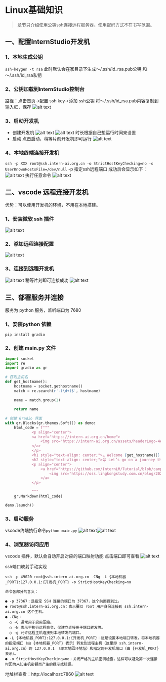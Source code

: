 # Linux基础知识

> 章节只介绍使用公钥ssh连接远程服务器，使用密码方式不在书写范围。

## 一、配置InternStudio开发机
### 1、本地生成公钥
`ssh-keygen -t rsa`
此时默认会在家目录下生成～/.ssh/id_rsa.pub公钥 和～/.ssh/id_rsa私钥
### 2、公钥加载到InternStudio控制台
路径：点击首页->配置 ssh key->添加 ssh公钥
将～/.ssh/id_rsa.pub内容复制到输入框，保存
![alt text](image/image1.png)
### 3、启动开发机
- 创建开发机
![alt text](image/image2.png) 
![alt text](image/image3.png)
时长根据自己想运行时间来设置
- 启动
  点击启动，稍等片刻开发机即可运行
![alt text](image/image4.png)
### 4、本地终端连接开发机
`ssh -p XXX root@ssh.intern-ai.org.cn -o StrictHostKeyChecking=no -o UserKnownHostsFile=/dev/null`
-p 指定ssh远程端口
成功后会显示如下：
![alt text](image/image5.png)
执行任意命令
![alt text](image/image6.png)
## 二、vscode 远程连接开发机
优势：可以使用开发机的环境，不用在本地搭建。
### 1、安装微软 ssh 插件
![alt text](image/image7.png)
### 2、添加远程连接配置
![alt text](image/image8.png)
### 3、连接到远程开发机
![alt text](image/image9.png)
稍等片刻即可连接成功
![alt text](image/image10.png)
## 三、部署服务并连接
服务为 python 服务，监听端口为 7680
### 1、安装python 依赖
`pip install gradio`
### 2、创建 main.py 文件
```python
import socket
import re
import gradio as gr
 
# 获取主机名
def get_hostname():
    hostname = socket.gethostname()
    match = re.search(r'-(\d+)$', hostname)
    
    name = match.group(1)
    
    return name
 
# 创建 Gradio 界面
with gr.Blocks(gr.themes.Soft()) as demo:
    html_code = f"""
            <p align="center">
            <a href="https://intern-ai.org.cn/home">
                <img src="https://intern-ai.org.cn/assets/headerLogo-4ea34f23.svg" alt="Logo" width="20%" style="border-radius: 5px;">
            </a>
            </p>
            <h1 style="text-align: center;">☁️ Welcome {get_hostname()} user, welcome to the ShuSheng LLM Practical Camp Course!</h1>
            <h2 style="text-align: center;">😀 Let’s go on a journey through ShuSheng Island together.</h2>
            <p align="center">
                <a href="https://github.com/InternLM/Tutorial/blob/camp3">
                    <img src="https://oss.lingkongstudy.com.cn/blog/202406301604074.jpg" alt="Logo" width="20%" style="border-radius: 5px;">
                </a>
            </p>

            """
    gr.Markdown(html_code)

demo.launch()
```
### 3、启动服务
vscode终端执行命令`python main.py`
![alt text](image/image11.png)![alt text](image/image12.png)

### 4、浏览器访问应用
vscode 插件，默认会自动开启对应的端口映射功能
点击端口即可查看
![alt text](image/image13.png)

ssh端口映射手动实现
```
ssh -p 49020 root@ssh.intern-ai.org.cn -CNg -L {本地机器_PORT}:127.0.0.1:{开发机_PORT} -o StrictHostKeyChecking=no

命令各部分的含义：

● -p 37367：是指定 SSH 连接的端口为 37367，这个前面提到过。
● root@ssh.intern-ai.org.cn：表示要以 root 用户身份连接到 ssh.intern-ai.org.cn 这个主机。
● -CNg：
  ○ -C 通常用于启用压缩。
  ○ -N 表示不执行远程命令，仅建立连接用于端口转发等。
  ○ -g 允许远程主机连接到本地转发的端口。
● -L {本地机器_PORT}:127.0.0.1:{开发机_PORT}：这是设置本地端口转发，将本地机器的指定端口（由 {本地机器_PORT} 表示）转发到远程主机（这里即 ssh.intern-ai.org.cn）的 127.0.0.1 （即本地回环地址）和指定的开发机端口（由 {开发机_PORT} 表示）。
● -o StrictHostKeyChecking=no：关闭严格的主机密钥检查，这样可以避免第一次连接时因为未知主机密钥而产生的提示或错误。
```
地址栏查看：http://localhost:7860
![alt text](image/image14.png)
